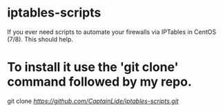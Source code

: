# iptables-scripts
If you ever need scripts to automate your firewalls via IPTables in CentOS (7/8). This should help. 

# To install it use the 'git clone' command followed by my repo. 
git clone *https://github.com/CaptainLide/iptables-scripts.git*
